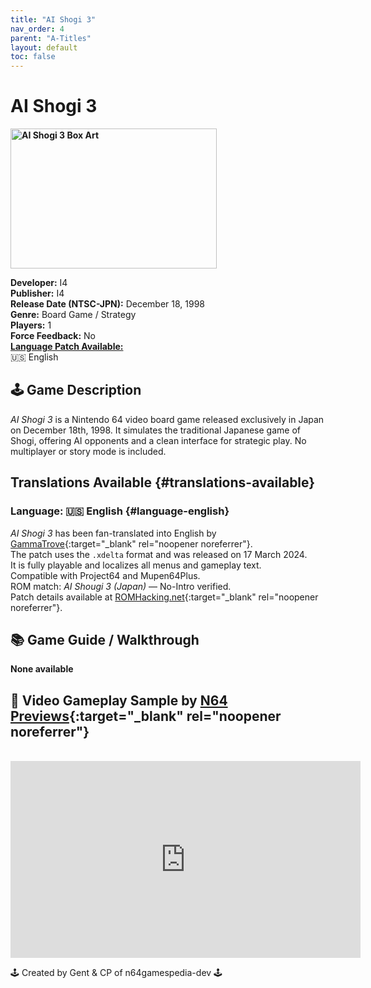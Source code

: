 ```yaml
---
title: "AI Shogi 3"
nav_order: 4
parent: "A-Titles"
layout: default
toc: false
---
```


# AI Shogi 3
<b>
<img src="https://images.launchbox-app.com/a9743204-e4b1-4c39-8a2b-24ae367c9a32.png" alt="AI Shogi 3 Box Art" style="object-fit:cover;width:330px;height:224px"/>
</b>

**Developer:** I4  
**Publisher:** I4  
**Release Date (NTSC-JPN):** December 18, 1998  
**Genre:** Board Game / Strategy  
**Players:** 1  
**Force Feedback:** No  
[**Language Patch Available:**](#translations-available)<br>🇺🇸 English

## 🕹️ Game Description
*AI Shogi 3* is a Nintendo 64 video board game released exclusively in Japan on December 18th, 1998. It simulates the traditional Japanese game of Shogi, offering AI opponents and a clean interface for strategic play. No multiplayer or story mode is included.

## Translations Available {#translations-available}

### Language: 🇺🇸 English {#language-english}
*AI Shogi 3* has been fan-translated into English by [GammaTrove](https://www.romhacking.net/community/8548/){:target="_blank" rel="noopener noreferrer"}.  
The patch uses the `.xdelta` format and was released on 17 March 2024.  
It is fully playable and localizes all menus and gameplay text.  
Compatible with Project64 and Mupen64Plus.  
ROM match: *AI Shougi 3 (Japan)* — No-Intro verified.  
Patch details available at [ROMHacking.net](https://www.romhacking.net/translations/7249/){:target="_blank" rel="noopener noreferrer"}.

## 📚 Game Guide / Walkthrough
**None available**

## 🎥 Video Gameplay Sample by [N64 Previews](https://www.youtube.com/channel/UCBMuzqWDTcvPeEHaFYgfavQ){:target="_blank" rel="noopener noreferrer"}  
<br />
<iframe width="560" height="315" src="https://www.youtube.com/embed/FmodigwSlFU?start=7" title="AI Shogi 3 – Gameplay Sample by N64 Previews" frameborder="0" allowfullscreen></iframe>

🕹️ Created by Gent & CP of n64gamespedia-dev 🕹️

<!-- Vault Format: n64gamespedia-dev -->
<!-- Protocol Source: _vault-specs/format-protocol.md -->
